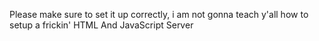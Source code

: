 Please make sure to set it up correctly, i am not gonna teach y'all how to setup a frickin' HTML And JavaScript Server
